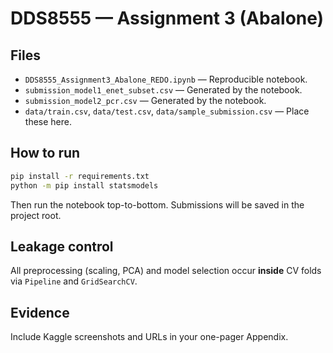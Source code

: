 
# DDS8555 — Assignment 3 (Abalone)

## Files
- `DDS8555_Assignment3_Abalone_REDO.ipynb` — Reproducible notebook.
- `submission_model1_enet_subset.csv` — Generated by the notebook.
- `submission_model2_pcr.csv` — Generated by the notebook.
- `data/train.csv`, `data/test.csv`, `data/sample_submission.csv` — Place these here.

## How to run
```bash
pip install -r requirements.txt
python -m pip install statsmodels
```
Then run the notebook top-to-bottom. Submissions will be saved in the project root.

## Leakage control
All preprocessing (scaling, PCA) and model selection occur **inside** CV folds via `Pipeline` and `GridSearchCV`.

## Evidence
Include Kaggle screenshots and URLs in your one-pager Appendix.
